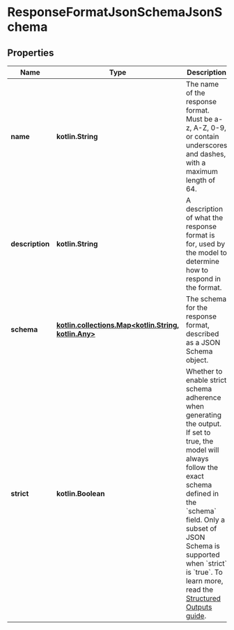 
# ResponseFormatJsonSchemaJsonSchema

## Properties
| Name | Type | Description | Notes |
| ------------ | ------------- | ------------- | ------------- |
| **name** | **kotlin.String** | The name of the response format. Must be a-z, A-Z, 0-9, or contain underscores and dashes, with a maximum length of 64. |  |
| **description** | **kotlin.String** | A description of what the response format is for, used by the model to determine how to respond in the format. |  [optional] |
| **schema** | [**kotlin.collections.Map&lt;kotlin.String, kotlin.Any&gt;**](kotlin.Any.md) | The schema for the response format, described as a JSON Schema object. |  [optional] |
| **strict** | **kotlin.Boolean** | Whether to enable strict schema adherence when generating the output. If set to true, the model will always follow the exact schema defined in the &#x60;schema&#x60; field. Only a subset of JSON Schema is supported when &#x60;strict&#x60; is &#x60;true&#x60;. To learn more, read the [Structured Outputs guide](/docs/guides/structured-outputs). |  [optional] |



